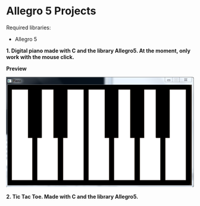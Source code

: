 # Allegro 5 Projects
Required libraries:
- Allegro 5

**1. Digital piano made with C and the library Allegro5. At the moment, only work with the mouse click.**

**Preview**

![DigitalPiano](resources/preview.png)

**2. Tic Tac Toe. Made with C and the library Allegro5.**
